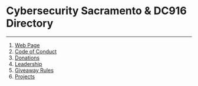 # Cybersecurity Sacramento & DC916 Directory
---

1) [Web Page](https://dc916.com)
2) [Code of Conduct](https://dc916.com/CoC)
3) [Donations](https://dc916.com/Donations)
4) [Leadership](https://dc916.com/Leadership)
5) [Giveaway Rules](https://dc916.com/Giveaways)
6) [Projects](https://dc916.com/Projects)
